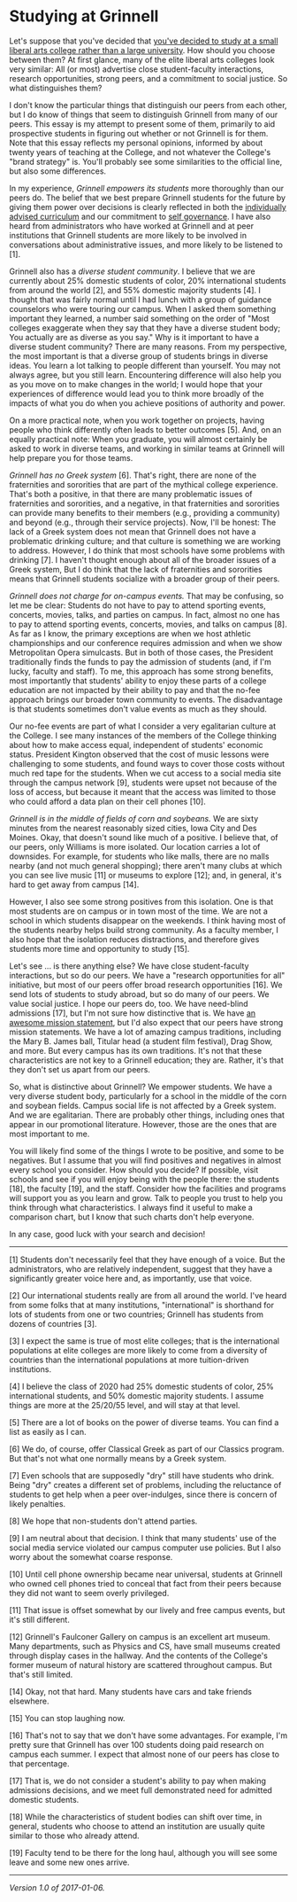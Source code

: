 Studying at Grinnell
====================

Let's suppose that you've decided that [you've decided to study at a small
liberal arts college rather than a large university](lac-vs-university).
How should you choose between them?  At first glance, many of the elite
liberal arts colleges look very similar: All (or most) advertise close
student-faculty interactions, research opportunities, strong peers,
and a commitment to social justice.  So what distinguishes them?

I don't know the particular things that distinguish our peers from each
other, but I do know of things that seem to distinguish Grinnell from many
of our peers.  This essay is my attempt to present some of them, primarily
to aid prospective students in figuring out whether or not Grinnell is
for them.  Note that this essay reflects my personal opinions, informed
by about twenty years of teaching at the College, and not whatever the
College's "brand strategy" is.  You'll probably see some similarities to
the official line, but also some differences.

In my experience, *Grinnell empowers its students* more thoroughly than
our peers do.  The belief that we best prepare Grinnell students for the
future by giving them power over decisions is clearly reflected in both
the [individually advised curriculum](individually-advised-curriculum) and
our commitment to [self governance](self-gov-musings).  I have also heard
from administrators who have worked at Grinnell and at peer institutions
that Grinnell students are more likely to be involved in conversations about
administrative issues, and more likely to be listened to [1].

Grinnell also has a *diverse student community*.  I believe that we are
currently about 25% domestic students of color, 20% international students
from around the world [2], and 55% domestic majority students [4].  I
thought that was fairly normal until I had lunch with a group of guidance
counselors who were touring our campus.  When I asked them something 
important they learned, a number said something on the order of "Most
colleges exaggerate when they say that they have a diverse student body;
You actually are as diverse as you say."  Why is it important to have a
diverse student community?  There are many reasons.  From my perspective,
the most important is that a diverse group of students brings in diverse
ideas.  You learn a lot talking to people different than yourself.
You may not always agree, but you still learn.  Encountering difference
will also help you as you move on to make changes in the world; I
would hope that your experiences of difference would lead you to think more
broadly of the impacts of what you do when you achieve positions of
authority and power.

On a more practical note, when you work together on projects, having
people who think differently often leads to better outcomes [5].  And, on
an equally practical note: When you graduate, you will almost certainly be
asked to work in diverse teams, and working in similar teams at Grinnell
will help prepare you for those teams.

*Grinnell has no Greek system* [6].  That's right, there are none
of the fraternities and sororities that are part of the mythical
college experience.  That's both a positive, in that there are many
problematic issues of fraternities and sororities, and a negative,
in that fraternities and sororities can provide many benefits to their
members (e.g., providing a community) and beyond (e.g., through their
service projects).  Now, I'll be honest: The lack of a Greek system does
not mean that Grinnell does not have a problematic drinking culture;
and that culture is something we are working to address.  However, I do
think that most schools have some problems with drinking [7].  I haven't
thought enough about all of the broader issues of a Greek system, But I
do think that the lack of fraternities and sororities means that Grinnell
students socialize with a broader group of their peers.

*Grinnell does not charge for on-campus events.*  That may be confusing,
so let me be clear: Students do not have to pay to attend sporting events,
concerts, movies, talks, and parties on campus.  In fact, almost no one
has to pay to attend sporting events, concerts, movies, and talks on
campus [8].  As far as I know, the primary exceptions are when we host
athletic championships and our conference requires admission and when
we show Metropolitan Opera simulcasts.  But in both of those cases, the
President traditionally finds the funds to pay the admission of students
(and, if I'm lucky, faculty and staff).  To me, this approach has some
strong benefits, most importantly that students' ability to enjoy these
parts of a college education are not impacted by their ability to pay
and that the no-fee approach brings our broader town community to events.
The disadvantage is that students sometimes don't value events as much
as they should.

Our no-fee events are part of what I consider a very egalitarian culture
at the College.  I see many instances of the members of the College
thinking about how to make access equal, independent of students'
economic status.  President Kington observed that the cost of music
lessons were challenging to some students, and found ways to cover those
costs without much red tape for the students.  When we cut access to a
social media site through the campus network [9], students were upset not
because of the loss of access, but because it meant that the access was
limited to those who could afford a data plan on their cell phones [10].

*Grinnell is in the middle of fields of corn and soybeans.* We are
sixty minutes from the nearest reasonably sized cities, Iowa City and
Des Moines.  Okay, that doesn't sound like much of a positive.  I believe
that, of our peers, only Williams is more isolated.  Our location carries
a lot of downsides. For example, for students who like malls, there are
no malls nearby (and not much general shopping); there aren't many clubs
at which you can see live music [11] or museums to explore [12]; and,
in general, it's hard to get away from campus [14].

However, I also see some strong positives from this isolation.  One is that
most students are on campus or in town most of the time.  We are not a
school in which students disappear on the weekends.  I think having most
of the students nearby helps build strong community.  As a faculty member,
I also hope that the isolation reduces distractions, and therefore gives
students more time and opportunity to study [15].

Let's see ... is there anything else?  We have close student-faculty
interactions, but so do our peers.  We have a "research opportunities for
all" initiative, but most of our peers offer broad research opportunities
[16].  We send lots of students to study abroad, but so do many of our
peers.  We value social justice.  I hope our peers do, too.  We have
need-blind admissions [17], but I'm not sure how distinctive that is.
We have [an awesome mission statement](grinnell-mission-statement), but
I'd also expect that our peers have strong mission statements.  We have
a lot of amazing campus traditions, including the Mary B. James ball,
Titular head (a student film festival), Drag Show, and more.  But every
campus has its own traditions.  It's not that these characteristics are
not key to a Grinnell education; they are.  Rather, it's that they don't
set us apart from our peers.

So, what is distinctive about Grinnell?  We empower students.  We have
a very diverse student body, particularly for a school in the middle of
the corn and soybean fields.  Campus social life is not affected by a
Greek system.  And we are egalitarian.  There are probably other things,
including ones that appear in our promotional literature.  However,
those are the ones that are most important to me.

You will likely find some of the things I wrote to be positive, and some
to be negatives.  But I assume that you will find positives and negatives
in almost every school you consider.  How should you decide?  If possible,
visit schools and see if you will enjoy being with the people there:
the students [18], the faculty [19], and the staff.  Consider how
the facilities and programs will support you as you learn and grow.
Talk to people you trust to help you think through what characteristics.
I always find it useful to make a comparison chart, but I know that
such charts don't help everyone.

In any case, good luck with your search and decision!

---

[1] Students don't necessarily feel that they have enough of a voice.  But 
the administrators, who are relatively independent, suggest that they have
a significantly greater voice here and, as importantly, use that voice.

[2] Our international students really are from all around the world.  I've
heard from some folks that at many institutions, "international" is shorthand
for lots of students from one or two countries; Grinnell has students from
dozens of countries [3].

[3] I expect the same is true of most elite colleges; that is the 
international populations at elite colleges are more likely to come
from a diversity of countries than the international populations at more
tuition-driven institutions.

[4] I believe the class of 2020 had 25% domestic students of color,
25% international students, and 50% domestic majority students.  I assume
things are more at the 25/20/55 level, and will stay at that level.

[5] There are a lot of books on the power of diverse teams.  You can 
find a list as easily as I can.

[6] We do, of course, offer Classical Greek as part of our Classics
program.  But that's not what one normally means by a Greek system.

[7] Even schools that are supposedly "dry" still have students who drink.
Being "dry" creates a different set of problems, including the reluctance
of students to get help when a peer over-indulges, since there is concern
of likely penalties.

[8] We hope that non-students don't attend parties.

[9] I am neutral about that decision.  I think that many students'
use of the social media service violated our campus computer use policies.
But I also worry about the somewhat coarse response.

[10] Until cell phone ownership became near universal, students at Grinnell 
who owned cell phones tried to conceal that fact from their peers because 
they did not want to seem overly privileged.

[11] That issue is offset somewhat by our lively and free campus events,
but it's still different.

[12] Grinnell's Faulconer Gallery on campus is an excellent art museum.
Many departments, such as Physics and CS, have small museums created
through display cases in the hallway.  And the contents of the College's
former museum of natural history are scattered throughout campus.
But that's still limited.

[14] Okay, not that hard.  Many students have cars and take friends elsewhere.

[15] You can stop laughing now.

[16] That's not to say that we don't have some advantages.  For example,
I'm pretty sure that Grinnell has over 100 students doing paid research
on campus each summer.  I expect that almost none of our peers has close
to that percentage.

[17] That is, we do not consider a student's ability to pay when making
admissions decisions, and we meet full demonstrated need for admitted
domestic students.

[18] While the characteristics of student bodies can shift over time,
in general, students who choose to attend an institution are usually
quite similar to those who already attend.

[19] Faculty tend to be there for the long haul, although you will see
some leave and some new ones arrive.

---

*Version 1.0 of 2017-01-06.*
